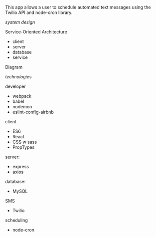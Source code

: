 This app allows a user to schedule automated text messages using the Twilio API and node-cron library.


*system design*

Service-Oriented Architecture
- client
- server
- database
- service

Diagram

*technologies*

developer
- webpack
- babel
- nodemon
- eslint-config-airbnb

client
- ES6
- React
- CSS w sass
- PropTypes

server:
- express
- axios

database:
- MySQL

SMS
- Twilio

scheduling
- node-cron

